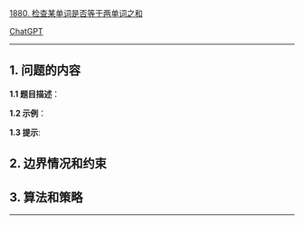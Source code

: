 [1880. 检查某单词是否等于两单词之和](https://leetcode.cn/problems/check-if-word-equals-summation-of-two-words)

[ChatGPT](https://chat.openai.com/g/g-GsMNEr76r-c-master)

---

## 1. 问题的内容
**1.1 题目描述**：

**1.2 示例**：

**1.3 提示**:

## 2. 边界情况和约束


## 3. 算法和策略

---
